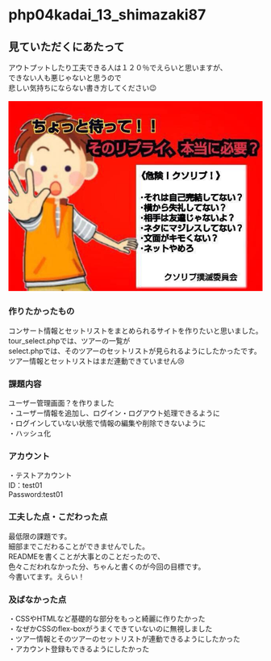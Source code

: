 # php04kadai_13_shimazaki87

## 見ていただくにあたって
アウトプットしたり工夫できる人は１２０％でえらいと思いますが、　<br>
できない人も悪じゃないと思うので<br>
悲しい気持ちにならない書き方してください😉　<br>
<br>
 ![😉😉😉](./B8NbFjGCQAACWk2.jpeg)
　　<br>
### 作りたかったもの　　
コンサート情報とセットリストをまとめられるサイトを作りたいと思いました。<br>
tour_select.phpでは、ツアーの一覧が<br>
select.phpでは、そのツアーのセットリストが見られるようにしたかったです。<br>
ツアー情報とセットリストはまだ連動できていません😢<br>

### 課題内容
ユーザー管理画面？を作りました<br>
・ユーザー情報を追加し、ログイン・ログアウト処理できるように<br>
・ログインしていない状態で情報の編集や削除できないように<br>
・ハッシュ化　　　

### アカウント
・テストアカウント<br>
ID：test01<br>
Password:test01<br>

### 工夫した点・こだわった点
最低限の課題です。<br>
細部までこだわることができませんでした。<br>
READMEを書くことが大事とのことだったので、<br>
色々こだわれなかった分、ちゃんと書くのが今回の目標です。<br>
今書いてます。えらい！　　

### 及ばなかった点
・CSSやHTMLなど基礎的な部分をもっと綺麗に作りたかった<br>
・なぜかCSSのflex-boxがうまくできていないのに無視しました<br>
・ツアー情報とそのツアーのセットリストが連動できるようにしたかった<br>
・アカウント登録もできるようにしたかった<br>
　　

